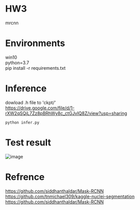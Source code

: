 # HW3
 mrcnn

# Environments
win10<br>
python=3.7<br>
pip install -r requirements.txt<br>

# Inference<br>
dowload .h file to 'ckpt/' <br>
https://drive.google.com/file/d/1-rXW2qSQjL7Zz8pBRhWy8c_ctGJvIQ8Z/view?usp=sharing
```
python infer.py
```

# Test result
![image](https://github.com/jeffchengtw/HW3/blob/main/result/TCGA-G9-6336-01Z-00-DX1.png)

# Refrence
https://github.com/siddhanthaldar/Mask-RCNN
https://github.com/tnmichael309/kaggle-nuclei-segmentation
https://github.com/siddhanthaldar/Mask-RCNN 
